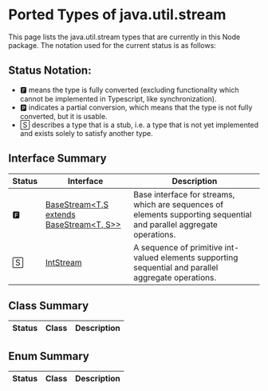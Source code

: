 # Ported Types of java.util.stream

This page lists the java.util.stream types that are currently in this Node package. The notation used for the current status is as follows:

## Status Notation:
- 🅵 means the type is fully converted (excluding functionality which cannot be implemented in Typescript, like synchronization).
- 🅿 indicates a partial conversion, which means that the type is not fully converted, but it is usable.
- 🅂 describes a type that is a stub, i.e. a type that is not yet implemented and exists solely to satisfy another type.

## Interface Summary

|Status|Interface|Description|
|---|---|---|
|🅵|[BaseStream<T, ​S extends BaseStream<T, ​S>>](https://docs.oracle.com/en/java/javase/11/docs/api/java.base/java/util/stream/BaseStream.html)|Base interface for streams, which are sequences of elements supporting sequential and parallel aggregate operations.|
|🅂|[IntStream](https://docs.oracle.com/en/java/javase/11/docs/api/java.base/java/util/stream/IntStream.html)|A sequence of primitive int-valued elements supporting sequential and parallel aggregate operations.|

## Class Summary

|Status|Class|Description|
|---|---|---|


## Enum Summary

|Status|Class|Description|
|---|---|---|
